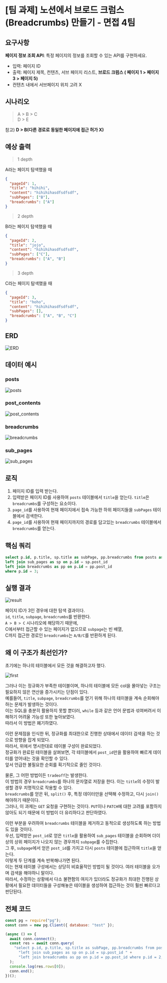 # [팀 과제] 노션에서 브로드 크럼스(Breadcrumbs) 만들기 - 면접 4팀

## 요구사항

**페이지 정보 조회 API**: 특정 페이지의 정보를 조회할 수 있는 API를 구현하세요.

- 입력: 페이지 ID
- 출력: 페이지 제목, 컨텐츠, 서브 페이지 리스트, **브로드 크럼스 ( 페이지 1 > 페이지 3 > 페이지 5)**
- 컨텐츠 내에서 서브페이지 위치 고려 X

## 시나리오

> A > B > C  
> D > E

참고) **D > B(다른 경로로 동일한 페이지에 접근 허가 X)**

## 예상 출력

> 1 depth

A라는 페이지 탐색했을 때

```json
{
  "pageId": 1,
  "title": "hihihi",
  "content": "hihihihasdfsdfsdf",
  "subPages": ["B"],
  "breadcrumbs": ["A"]
}
```

> 2 depth

B라는 페이지 탐색했을 때

```json
{
  "pageId": 2,
  "title": "jojo",
  "content": "hihihihasdfsdfsdf",
  "subPages": ["C"],
  "breadcrumbs": ["A", "B"]
}
```

> 3 depth

C라는 페이지 탐색했을 때

```json
{
  "pageId": 3,
  "title": "hoho",
  "content": "hihihihasdfsdfsdf",
  "subPages": [],
  "breadcrumbs": ["A", "B", "C"]
}
```

## ERD

![ERD](https://cdn.discordapp.com/attachments/1146612184655351861/1147864861829763134/2023-09-03_9.04.39.png)

## 데이터 예시

### posts

![posts](https://cdn.discordapp.com/attachments/1146612184655351861/1147863570219008121/2023-09-03_8.59.11.png)

### post_contents

![post_contents](https://cdn.discordapp.com/attachments/1146612184655351861/1147863569409507478/2023-09-03_8.59.42.png)

### breadcrumbs

![breadcrumbs](https://cdn.discordapp.com/attachments/1146612184655351861/1147863569648586804/2023-09-03_8.59.32.png)

### sub_pages

![sub_pages](https://cdn.discordapp.com/attachments/1146612184655351861/1147863569912840252/2023-09-03_8.59.20.png)

## 로직

1. 페이지 ID를 입력 받는다.
2. 입력받은 페이지 ID를 사용하여 `posts` 테이블에서 `title`을 얻는다. `title`은 `breadcrumbs`를 구성하는 요소이다.
3. `page_id`를 사용하여 현재 페이지에서 접속 가능한 하위 페이지들을 `subPages` 테이블에서 검색한다.
4. `page_id`를 사용하여 현재 페이지까지의 경로를 담고있는 `breadcrumbs` 테이블에서 `breadcrumbs`를 얻는다.

## 핵심 쿼리

```sql
select p.id, p.title, sp.title as subPage, pp.breadcrumbs from posts as p
left join sub_pages as sp on p.id = sp.post_id
left join breadcrumbs as pp on p.id = pp.post_id
where p.id = 3;
```

## 실행 결과

![result](https://cdn.discordapp.com/attachments/1146612184655351861/1147862696000237599/2023-09-03_8.51.48.png)

페이지 ID가 3인 경우에 대한 탐색 결과이다.  
`id`, `title`, `subpage`, `breadcrumbs`를 반환한다.  
`A > B > C` 시나리오에 해당하기 때문에,  
C에서부터 접근할 수 있는 페이지가 없으므로 `subpage`는 빈 배열,  
C까지 접근한 경로인 `breadcrumbs`는 `A/B/C`를 반환하게 된다.

## 왜 이 구조가 최선인가?

초기에는 하나의 테이블에서 모든 것을 해결하고자 했다.

![first](https://cdn.discordapp.com/attachments/1146612184655351861/1147773446038749317/2023-09-03_3.01.47.png)

그러나 이는 정규화가 부족한 테이블이며, 하나의 테이블에 모든 col을 몰아넣는 구조는 필요하지 않은 연산을 증가시키는 단점이 있다.  
예를들어, `title`, `subpage`, `breadcrumbs`를 얻기 위해 하나의 테이블을 계속 순회해야하는 문제가 발생하는 것이다.  
이는 SQL을 충분히 활용하지 못할 뿐더러, `while` 등과 같은 언어 문법과 섞여버려서 이해하기 어려울 가능성 또한 높아보였다.  
따라서 이 방법은 폐기하였다.

이런 문제점을 인식한 뒤, 정규화를 최대한으로 진행한 상태에서 데이터 검색을 하는 것으로 방향을 잡게 되었다.  
따라서, 위에서 명시한대로 테이블 구성이 완료되었다.  
정규화가 완료된 테이블을 살펴보면, 각 테이블에서 `post_id`만을 활용하여 빠르게 데이터를 얻어내는 것을 확인할 수 있다.  
앞서 언급한 불필요한 순회를 획기적으로 줄인 것이다.

물론, 그 어떤 방법이든 `tradeoff`는 발생한다.  
이 방법의 경우 `breadcrumbs`를 하나의 문자열로 저장을 한다. 이는 `title`의 수정이 발생할 경우 치명적으로 작용할 수 있다.  
`breadcrumbs`를 얻은 뒤, `split()` 후, 특정 데이터만을 선택해 수정하고, 다시 `join()`해야하기 때문이다.  
그러나, 이 과제는 `GET` 요청을 구현하는 것이다. `PUT`이나 `PATCH`에 대한 고려를 포함하지 않아도 되기 때문에 이 방법이 더 유리하다고 판단하였다.

이런 부분을 우려하여 `breadcrumbs` 테이블을 제거하고 동적으로 생성하도록 하는 방법도 있을 것이다.  
우선, 입력받은 `post_id`로 얻은 `title`을 활용하여 `sub_pages` 테이블을 순회하며 더이상의 상위 페이지가 나오지 않는 경우까지 `subpage`를 수집한다.  
그 후, `subpage`에서 얻은 `post_id`를 가지고 다시 `posts` 테이블에 접근하여 `title`을 얻는다.  
이렇게 두 단계를 계속 반복해나가면 된다.  
이는 현재 테이블 구성에서는 상당히 비효율적인 방법이 될 것이다. 여러 테이블을 오가며 검색을 해야하니 말이다.  
따라서, 수정하는 상황에서 다소 불편함의 여지가 있더라도 정규화가 최대한 진행된 상황에서 필요한 데이터들을 구성해놓은 테이블을 생성하여 접근하는 것이 훨씬 빠르다고 판단된다.

## 전체 코드

```js
const pg = require("pg");
const conn = new pg.Client({ database: "test" });

(async () => {
  await conn.connect();
  const res = await conn.query(
    "select p.id, p.title, sp.title as subPage, pp.breadcrumbs from posts as p " +
      "left join sub_pages as sp on p.id = sp.post_id " +
      "left join breadcrumbs as pp on p.id = pp.post_id where p.id = 2;"
  );
  console.log(res.rows[0]);
  conn.end();
})();
```
